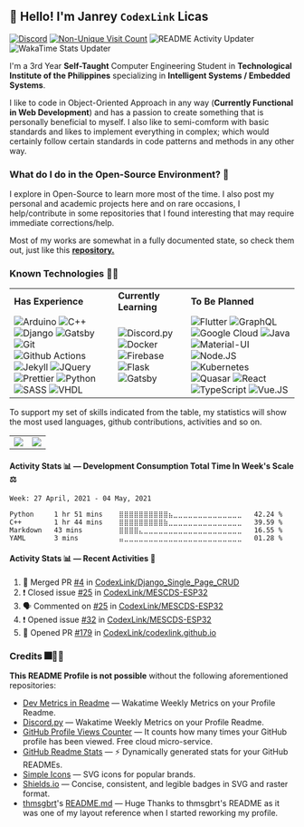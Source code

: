 ## 👋 Hello! I'm Janrey `CodexLink` Licas

[![Discord](https://img.shields.io/badge/Discord-CodexLink_5848-7289DA?logo=discord&logoColor=white&style=flat)](https://discord.com/channels/@me/799166063753035776)
[![Non-Unique Visit Count](https://komarev.com/ghpvc/?username=CodexLink&label=Visitor%20Profile%20Count&color=blueviolet)](https://github.com/antonkomarev/github-profile-views-counter)
![README Activity Updater](https://github.com/CodexLink/CodexLink/workflows/README%20Activity%20Updater/badge.svg)
![WakaTime Stats Updater](https://github.com/CodexLink/CodexLink/workflows/WakaTime%20Stats%20Updater/badge.svg)

I'm a 3rd Year **Self-Taught** Computer Engineering Student in **Technological Institute of the Philippines** specializing in **Intelligent Systems / Embedded Systems**. 

I like to code in Object-Oriented Approach in any way (**Currently Functional in Web Development**) and has a passion to create something that is personally beneficial to myself. I also like to semi-comform with basic standards and likes to implement everything in complex; which would certainly follow certain standards in code patterns and methods in any other way.



### What do I do in the Open-Source Environment? 📖

I explore in Open-Source to learn more most of the time. I also post my personal and academic projects here and on rare occasions, I help/contribute in some repositories that I found interesting that may require immediate corrections/help.

Most of my works are somewhat in a fully documented state, so check them out, just like this [**repository.**](https://github.com/CodexLink/SmartClassroomSystem)

### Known Technologies 👨‍💻

<div class="center">
<table>
  <tr>
    <td>
      <b>Has Experience</b>
    </td>
    <td>
      <b>Currently Learning</b>
    </td>
    <td>
      <b>To Be Planned</b>
    </td>
  </tr>
  <tr>
    <td>
        <img alt="Arduino" src="https://img.shields.io/badge/-Arduino-00979D?style=flat&logo=arduino&logoColor=white"/>
        <img alt="C++" src="https://img.shields.io/badge/-C%2B%2B-00599C?style=flat-&logo=c%2B%2B&logoColor=white"/>
        <img alt="Django" src="https://img.shields.io/badge/-Django-092E20?style=flat&logo=django&logoColor=white"/>
        <img alt="Gatsby" src="https://img.shields.io/badge/Gatsby-663399?logo=gatsby&logoColor=white&style=flat"/>
        <img alt="Git" src="https://img.shields.io/badge/-Git-F05032?style=flat&logo=git&logoColor=white"/>
        <img alt="Github Actions" src="https://img.shields.io/badge/-Github Actions-2088FF?style=flat&logo=git&logoColor=white"/>
        <img alt="Jekyll" src="https://img.shields.io/badge/-Jekyll-CC0000?style=flat&logo=jekyll&logoColor=white"/>
        <img alt="JQuery" src="https://img.shields.io/badge/-JQuery-0769AD?style=flat&logo=jquery&logoColor=white"/>
        <img alt="Prettier" src="https://img.shields.io/badge/-Prettier-F7B93E?style=flat&logo=prettier&logoColor=white"/>
        <img alt="Python" src="https://img.shields.io/badge/-Python-33776AB?style=flat&logo=python&logoColor=white"/>
        <img alt="SASS" src="https://img.shields.io/badge/-SASS-CC6699?style=flat&logo=sass&logoColor=white"/>
        <img alt="VHDL" src="https://img.shields.io/badge/-VHDL-46A2F1?style=flat&logoColor=white"/>
    </td>
    <td>
      <img alt="Discord.py" src="https://img.shields.io/badge/-Discord.py-7289DA?style=flat&logo=discord&logoColor=white"/>
      <img alt="Docker" src="https://img.shields.io/badge/-Docker-46A2F1?style=flat&logo=docker&logoColor=white"/>
      <img alt="Firebase" src="https://img.shields.io/badge/Firebase-FFCA28?logo=firebase&logoColor=black&style=flat"/>
      <img alt="Flask" src="https://img.shields.io/badge/Flask-000000?logo=flask&logoColor=white&style=flat"/>
      <img alt="Gatsby" src="https://img.shields.io/badge/Gatsby-663399?logo=gatsby&logoColor=white&style=flat"/>
    </td>
    <td>
      <img alt="Flutter" src="https://img.shields.io/badge/Flutter-02569B?logo=flutter&logoColor=white&style=flat"/>
      <img alt="GraphQL" src="https://img.shields.io/badge/-GraphQL-E10098?style=flat&logo=graphql&logoColor=white"/>
      <img alt="Google Cloud" src="https://img.shields.io/badge/Goggle_Cloud-4285F4?logo=google%20cloud&logoColor=white&style=flat"/>
      <img alt="Java" src="https://img.shields.io/badge/-Java-007396?style=flat&logo=java&logoColor=white"/>
      <img alt="Material-UI" src="https://img.shields.io/badge/Material--UI-0081CB?logo=material-ui&logoColor=white&style=flat"/>
      <img alt="Node.JS" src="https://img.shields.io/badge/-Node.JS-43853D?style=flat&logo=Node.JS&logoColor=white"/>
      <img alt="Kubernetes" src="https://img.shields.io/badge/-Kubernetes-32CCE5?style=flat&logo=kubernetes&logoColor=white"/>
      <img alt="Quasar" src="https://img.shields.io/badge/Quasar-1976E2?logo=quasar&logoColor=white&style=flat"/>
      <img alt="React" src="https://img.shields.io/badge/React-45B8D8?logo=react&logoColor=white&style=flat"/>
      <img alt="TypeScript" src="https://img.shields.io/badge/TypeScript-3178C6?logo=typescript&logoColor=white&style=flat"/>
      <img alt="Vue.JS" src="https://img.shields.io/badge/Vue.JS-4FC08D?logo=vue.js&logoColor=white&style=flat"/>
    </td>
  </tr>
</table>
</div>

To support my set of skills indicated from the table, my statistics will show the most used languages, github contributions, activities and so on.

<table>
  <tr>
    <td>
        <img src="https://github-readme-stats.vercel.app/api/top-langs/?username=CodexLink&layout=compact&card_width=350"/>
    </td>
    <td>
        <img src="https://github-readme-stats.vercel.app/api?username=CodexLink&show_icons=true&theme=radical&include_all_commits=true&count_private=true&line_height=21" />
    </td>
  </tr>
</table>

#### Activity Stats 📊 — Development Consumption Total Time In Week's Scale ⚖️

<!--START_SECTION:waka-->
```text
Week: 27 April, 2021 - 04 May, 2021

Python     1 hr 51 mins    ⣿⣿⣿⣿⣿⣿⣿⣿⣿⣿⣦⣀⣀⣀⣀⣀⣀⣀⣀⣀⣀⣀⣀⣀⣀   42.24 % 
C++        1 hr 44 mins    ⣿⣿⣿⣿⣿⣿⣿⣿⣿⣷⣀⣀⣀⣀⣀⣀⣀⣀⣀⣀⣀⣀⣀⣀⣀   39.59 % 
Markdown   43 mins         ⣿⣿⣿⣿⣄⣀⣀⣀⣀⣀⣀⣀⣀⣀⣀⣀⣀⣀⣀⣀⣀⣀⣀⣀⣀   16.55 % 
YAML       3 mins          ⣤⣀⣀⣀⣀⣀⣀⣀⣀⣀⣀⣀⣀⣀⣀⣀⣀⣀⣀⣀⣀⣀⣀⣀⣀   01.28 % 
```
<!--END_SECTION:waka-->

#### Activity Stats 📊 — Recent Activities 📝

<!--START_SECTION:activity-->

1. 🎉 Merged PR [#4](https://github.com/CodexLink/Django_Single_Page_CRUD/pull/4) in [CodexLink/Django_Single_Page_CRUD](https://github.com/CodexLink/Django_Single_Page_CRUD)
2. ❗️ Closed issue [#25](https://github.com/CodexLink/MESCDS-ESP32/issues/25) in [CodexLink/MESCDS-ESP32](https://github.com/CodexLink/MESCDS-ESP32)
3. 🗣 Commented on [#25](https://github.com/CodexLink/MESCDS-ESP32/issues/25) in [CodexLink/MESCDS-ESP32](https://github.com/CodexLink/MESCDS-ESP32)
4. ❗️ Opened issue [#32](https://github.com/CodexLink/MESCDS-ESP32/issues/32) in [CodexLink/MESCDS-ESP32](https://github.com/CodexLink/MESCDS-ESP32)
5. 💪 Opened PR [#179](https://github.com/CodexLink/codexlink.github.io/pull/179) in [CodexLink/codexlink.github.io](https://github.com/CodexLink/codexlink.github.io)

<!--END_SECTION:activity-->

### Credits 🎆🥇🙏

**This README Profile is not possible** without the following aforementioned repositories:

* [Dev Metrics in Readme](https://github.com/athul/waka-readme) — Wakatime Weekly Metrics on your Profile Readme.
* [Discord.py](https://github.com/athul/waka-readme) — Wakatime Weekly Metrics on your Profile Readme.
* [GitHub Profile Views Counter](https://github.com/antonkomarev/github-profile-views-counter) — It counts how many times your GitHub profile has been viewed. Free cloud micro-service.
* [GitHub Readme Stats](https://github.com/anuraghazra/github-readme-stats) — ⚡ Dynamically generated stats for your GitHub READMEs.
* [Simple Icons](https://simpleicons.org/) — SVG icons for popular brands.
* [Shields.io](https://shields.io/) — Concise, consistent, and legible badges in SVG and raster format.
* [thmsgbrt](https://github.com/thmsgbrt)'s [README.md](https://github.com/thmsgbrt/thmsgbrt/blob/master/README.md) — Huge Thanks to thmsgbrt's README as it was one of my layout reference when I started reworking my profile.

